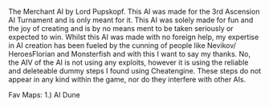 The Merchant AI by Lord Pupskopf. 
This AI was made for the 3rd Ascension AI Turnament and is only meant for it. 
This AI was solely made for fun and the joy of creating and is by no means ment to be taken seriously or expected to win. 
Whilst this AI was made with no foreign help, my expertise in AI creation has been fueled by the cunning of people like Nevikov/ HeroesFlorian and Monsterfish and with this I want to say my thanks. 
No, the AIV of the AI is not using any exploits, however it is using the reliable and deleteable dummy steps I found using Cheatengine. These steps do not appear in any kind within the game, nor do they interfere with other AIs.

Fav Maps:
1.) AI Dune

